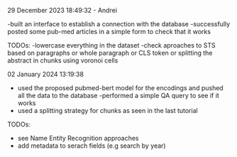 29 December 2023 18:49:32 - Andrei

-built an interface to establish a connection with the database
-successfully posted some pub-med articles in a simple form to check that it works

TODOs: 
-lowercase everything in the dataset
-check aproaches to STS based on paragraphs or whole paragraph or CLS token or splitting the abstract in chunks using voronoi cells


02 January 2024 13:19:38

- used the proposed pubmed-bert model for the encodings and pushed all the data to the database
-performed a simple QA query to see if it works
- used a splitting strategy for chunks as seen in the last tutorial

TODOs:
- see Name Entity Recognition approaches
- add metadata to serach fields (e.g search by year)